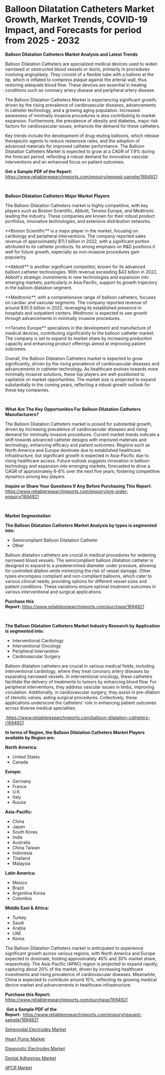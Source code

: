 <p><h1>Balloon Dilatation Catheters Market Growth, Market Trends, COVID-19 Impact, and Forecasts for period from 2025 - 2032</h1></p><p><strong>Balloon Dilatation Catheters Market Analysis and Latest Trends</strong></p>
<p><p>Balloon Dilatation Catheters are specialized medical devices used to widen narrowed or obstructed blood vessels or ducts, primarily in procedures involving angioplasty. They consist of a flexible tube with a balloon at the tip, which is inflated to compress plaque against the arterial wall, thus restoring adequate blood flow. These devices are essential in treating conditions such as coronary artery disease and peripheral artery disease.</p><p>The Balloon Dilatation Catheters Market is experiencing significant growth, driven by the rising prevalence of cardiovascular diseases, advancements in catheter technology, and a growing aging population. Increased awareness of minimally invasive procedures is also contributing to market expansion. Furthermore, the prevalence of obesity and diabetes, major risk factors for cardiovascular issues, enhances the demand for these catheters.</p><p>Key trends include the development of drug-eluting balloons, which release therapeutic agents to reduce restenosis rates, and the adoption of advanced materials for improved catheter performance. The Balloon Dilatation Catheters Market is expected to grow at a CAGR of 7.9% during the forecast period, reflecting a robust demand for innovative vascular interventions and an enhanced focus on patient outcomes.</p></p>
<p><strong>Get a Sample PDF of the Report:&nbsp;</strong> <a href="https://www.reliableresearchreports.com/enquiry/request-sample/1694921?utm_campaign=28&utm_medium=2&utm_source=Github&utm_content=ia&utm_term=04032025&utm_id=balloon-dilatation-catheters">https://www.reliableresearchreports.com/enquiry/request-sample/1694921</a></p>
<p>&nbsp;</p>
<p><strong>Balloon Dilatation Catheters Major Market Players</strong></p>
<p><p>The Balloon Dilatation Catheters market is highly competitive, with key players such as Boston Scientific, Abbott, Terumo Europe, and Medtronic leading the industry. These companies are known for their robust product portfolios, innovative technologies, and extensive distribution networks.</p><p>**Boston Scientific** is a major player in the market, focusing on cardiology and peripheral interventions. The company reported sales revenue of approximately $11.1 billion in 2022, with a significant portion attributed to its catheter products. Its strong emphasis on R&D positions it well for future growth, especially as non-invasive procedures gain popularity.</p><p>**Abbott** is another significant competitor, known for its advanced balloon catheter technologies. With revenue exceeding $43 billion in 2022, Abbott's strategic investments in new technologies and expansion into emerging markets, particularly in Asia Pacific, support its growth trajectory in the balloon dilatation segment.</p><p>**Medtronic**, with a comprehensive range of balloon catheters, focuses on cardiac and vascular segments. The company reported revenue of around $30.5 billion in 2022, leveraging its established presence in hospitals and outpatient centers. Medtronic is expected to see growth through advancements in minimally invasive procedures.</p><p>**Terumo Europe** specializes in the development and manufacture of medical devices, contributing significantly to the balloon catheter market. The company is set to expand its market share by increasing production capacity and enhancing product offerings aimed at improving patient outcomes.</p><p>Overall, the Balloon Dilatation Catheters market is expected to grow significantly, driven by the rising prevalence of cardiovascular diseases and advancements in catheter technology. As healthcare evolves towards more minimally invasive solutions, these top players are well-positioned to capitalize on market opportunities. The market size is projected to expand substantially in the coming years, reflecting a robust growth outlook for these key companies.</p></p>
<p>&nbsp;</p>
<p><strong>What Are The Key Opportunities For Balloon Dilatation Catheters Manufacturers?</strong></p>
<p><p>The Balloon Dilatation Catheters market is poised for substantial growth, driven by increasing prevalence of cardiovascular diseases and rising demand for minimally invasive procedures. Current market trends indicate a shift towards advanced catheter designs with improved materials and technology, enhancing efficacy and patient outcomes. Regions such as North America and Europe dominate due to established healthcare infrastructure, but significant growth is expected in Asia-Pacific due to rising healthcare access. Future outlook suggests innovation in balloon technology and expansion into emerging markets, forecasted to drive a CAGR of approximately 6-8% over the next five years, fostering competitive dynamics among key players.</p></p>
<p><strong>Inquire or Share Your Questions If Any Before Purchasing This Report:</strong> <a href="https://www.reliableresearchreports.com/enquiry/pre-order-enquiry/1694921?utm_campaign=28&utm_medium=2&utm_source=Github&utm_content=ia&utm_term=04032025&utm_id=balloon-dilatation-catheters">https://www.reliableresearchreports.com/enquiry/pre-order-enquiry/1694921</a></p>
<p>&nbsp;</p>
<p><strong>Market Segmentation</strong></p>
<p><strong>The Balloon Dilatation Catheters Market Analysis by types is segmented into:</strong></p>
<p><ul><li>Semicompliant Balloon Dilatation Catheter</li><li>Other</li></ul></p>
<p><p>Balloon dilatation catheters are crucial in medical procedures for widening narrowed blood vessels. The semicompliant balloon dilatation catheter is designed to expand to a predetermined diameter under pressure, allowing for controlled dilation while minimizing the risk of vessel damage. Other types encompass compliant and non-compliant balloons, which cater to various clinical needs, providing options for different vessel sizes and patient conditions. These variations ensure optimal treatment outcomes in various interventional and surgical applications.</p></p>
<p><strong>Purchase this Report:&nbsp;</strong><a href="https://www.reliableresearchreports.com/purchase/1694921?utm_campaign=28&utm_medium=2&utm_source=Github&utm_content=ia&utm_term=04032025&utm_id=balloon-dilatation-catheters">https://www.reliableresearchreports.com/purchase/1694921</a></p>
<p>&nbsp;</p>
<p><strong>The Balloon Dilatation Catheters Market Industry Research by Application is segmented into:</strong></p>
<p><ul><li>Interventional Cardiology</li><li>Interventional Oncology</li><li>Peripheral Intervention</li><li>Cardiovascular Surgery</li></ul></p>
<p><p>Balloon dilatation catheters are crucial in various medical fields, including interventional cardiology, where they treat coronary artery diseases by expanding narrowed vessels. In interventional oncology, these catheters facilitate the delivery of treatments to tumors by enhancing blood flow. For peripheral interventions, they address vascular issues in limbs, improving circulation. Additionally, in cardiovascular surgery, they assist in pre-dilation of stenotic valves, aiding surgical procedures. Collectively, these applications underscore the catheters' role in enhancing patient outcomes across diverse medical specialties.</p></p>
<p><a href="https://www.reliableresearchreports.com/balloon-dilatation-catheters-r1694921?utm_campaign=28&utm_medium=2&utm_source=Github&utm_content=ia&utm_term=04032025&utm_id=balloon-dilatation-catheters">&nbsp;https://www.reliableresearchreports.com/balloon-dilatation-catheters-r1694921</a></p>
<p><strong>In terms of Region, the Balloon Dilatation Catheters Market Players available by Region are:</strong></p>
<p>
    <p> <strong> North America: </strong>
        <ul>
            <li>United States</li>
            <li>Canada</li>
        </ul>
        </p> 
    <p> <strong> Europe: </strong>
        <ul>
            <li>Germany</li>
            <li>France</li>
            <li>U.K.</li>
            <li>Italy</li>
            <li>Russia</li>
        </ul>
        </p> 
    <p> <strong> Asia-Pacific: </strong>
        <ul>
            <li>China</li>
            <li>Japan</li>
            <li>South Korea</li>
            <li>India</li>
            <li>Australia</li>
            <li>China Taiwan</li>
            <li>Indonesia</li>
            <li>Thailand</li>
            <li>Malaysia</li>
        </ul>
        </p> 
    <p> <strong> Latin America: </strong>
        <ul>
            <li>Mexico</li>
            <li>Brazil</li>
            <li>Argentina Korea</li>
            <li>Colombia</li>
        </ul>
        </p> 
    <p> <strong> Middle East & Africa: </strong>
        <ul>
            <li>Turkey</li>
            <li>Saudi</li>
            <li>Arabia</li>
            <li>UAE</li>
            <li>Korea</li>
        </ul>
    </p>
    </p>
<p><p>The Balloon Dilatation Catheters market is anticipated to experience significant growth across various regions, with North America and Europe expected to dominate, holding approximately 40% and 30% market share, respectively. The Asia-Pacific (APAC) region is projected to expand rapidly, capturing about 20% of the market, driven by increasing healthcare investments and rising prevalence of cardiovascular diseases. Meanwhile, China is expected to contribute around 10%, reflecting its growing medical device market and advancements in healthcare infrastructure.</p></p>
<p><strong>Purchase this Report: </strong><a href="https://www.reliableresearchreports.com/purchase/1694921?utm_campaign=28&utm_medium=2&utm_source=Github&utm_content=ia&utm_term=04032025&utm_id=balloon-dilatation-catheters">https://www.reliableresearchreports.com/purchase/1694921</a></p>
<p>&nbsp;<strong>Get a Sample PDF of the Report:&nbsp;&nbsp;</strong><a href="https://www.reliableresearchreports.com/enquiry/request-sample/1694921?utm_campaign=28&utm_medium=2&utm_source=Github&utm_content=ia&utm_term=04032025&utm_id=balloon-dilatation-catheters">https://www.reliableresearchreports.com/enquiry/request-sample/1694921</a></p>
<p><strong></strong></p>
<p><p><a href="https://github.com/blauetrelawz/Market-Research-Report-List-1/blob/main/sphenoidal-electrodes-market.md?utm_campaign=28&utm_medium=2&utm_source=Github&utm_content=ia&utm_term=04032025&utm_id=balloon-dilatation-catheters">Sphenoidal Electrodes Market</a></p><p><a href="https://github.com/gassmkalay/Market-Research-Report-List-1/blob/main/heart-pump-market.md?utm_campaign=28&utm_medium=2&utm_source=Github&utm_content=ia&utm_term=04032025&utm_id=balloon-dilatation-catheters">Heart Pump Market</a></p><p><a href="https://github.com/amagloeaad54/Market-Research-Report-List-1/blob/main/diagnostic-electrodes-market.md?utm_campaign=28&utm_medium=2&utm_source=Github&utm_content=ia&utm_term=04032025&utm_id=balloon-dilatation-catheters">Diagnostic Electrodes Market</a></p><p><a href="https://github.com/ximensbisade/Market-Research-Report-List-1/blob/main/dental-adhesives-market.md?utm_campaign=28&utm_medium=2&utm_source=Github&utm_content=ia&utm_term=04032025&utm_id=balloon-dilatation-catheters">Dental Adhesives Market</a></p><p><a href="https://github.com/porstgowinjq/Market-Research-Report-List-1/blob/main/dpcr-market.md?utm_campaign=28&utm_medium=2&utm_source=Github&utm_content=ia&utm_term=04032025&utm_id=balloon-dilatation-catheters">dPCR Market</a></p></p>